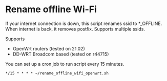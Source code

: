 # Rename offline Wi-Fi
If your internet connection is down, this script renames ssid to *_OFFLINE. When internet is back, it removes postfix. Supports multiple ssids.

Supports 
* OpenWrt routers (tested on 21.02) 
* DD-WRT Broadcom based (tested on r44715)

You can set up a cron job to run script every 15 minutes. 
```
*/15 * * * * ~/rename_offline_wifi_openwrt.sh
```
